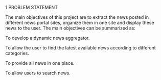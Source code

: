 1        PROBLEM STATEMENT
 
 The main objectives of this project are to extract the news posted in different news portal sites, organize them in one site and display these news  to the user. The main objectives can be summarized as:

To develop a dynamic news aggregator.

To allow the user to find the latest available news according to different categories.

To provide all news in one place.

To allow users to search news.


